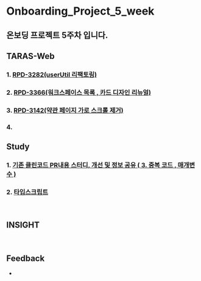 # Onboarding_Project_5_week

## 온보딩 프로젝트 5주차 입니다.

## TARAS-Web
### 1. [RPD-3282(userUtil 리팩토링)](https://github.com/twinnylab/taras-web/pull/216)
### 2. [RPD-3366(워크스페이스 목록 , 카드 디자인 리뉴얼)](https://github.com/twinnylab/taras-web/pull/221)
### 3. [RPD-3142(약관 페이지 가로 스크롤 제거)](https://github.com/twinnylab/taras-web/pull/225)
### 4. 

## Study
### 1. [기존 클린코드 PR내용 스터디, 개선 및 정보 공유 ( 3. 중복 코드 , 매개변수 )](https://github.com/yechanTW/CleanCoding)
### 2. [타입스크립트](https://twinny.atlassian.net/wiki/spaces/TRSITEAM/pages/4582212433/Web+TypeScript)
</br>

## INSIGHT

</br>

## Feedback
- 
